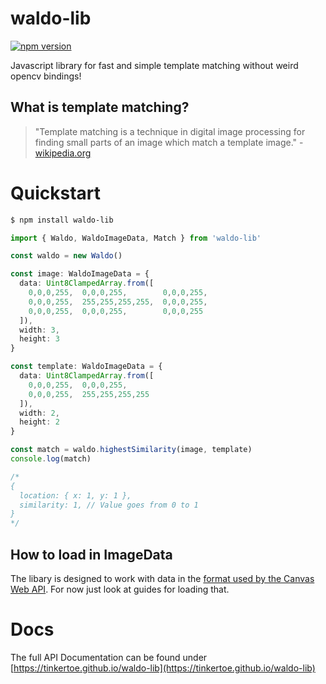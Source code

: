 # waldo-lib

[![npm version](https://badge.fury.io/js/waldo-lib.svg)](https://badge.fury.io/js/waldo-lib)

Javascript library for fast and simple template matching without weird opencv bindings!

## What is template matching?

> "Template matching is a technique in digital image processing for finding small parts of an image which match a template image." - [wikipedia.org](https://en.wikipedia.org/w/index.php?title=Template_matching&oldid=1073414135)

# Quickstart

```bash
$ npm install waldo-lib
```

```typescript
import { Waldo, WaldoImageData, Match } from 'waldo-lib'

const waldo = new Waldo()

const image: WaldoImageData = {
  data: Uint8ClampedArray.from([
    0,0,0,255,  0,0,0,255,        0,0,0,255,
    0,0,0,255,  255,255,255,255,  0,0,0,255, 
    0,0,0,255,  0,0,0,255,        0,0,0,255
  ]),
  width: 3,
  height: 3
}

const template: WaldoImageData = {
  data: Uint8ClampedArray.from([
    0,0,0,255,  0,0,0,255,
    0,0,0,255,  255,255,255,255
  ]),
  width: 2,
  height: 2
}

const match = waldo.highestSimilarity(image, template)
console.log(match)

/*
{
  location: { x: 1, y: 1 },
  similarity: 1, // Value goes from 0 to 1
}
*/
```

## How to load in ImageData

The libary is designed to work with data in the [format used by the Canvas Web API](https://developer.mozilla.org/en-US/docs/Web/API/ImageData). For now just look at guides for loading that.

# Docs
The full API Documentation can be found under [https://tinkertoe.github.io/waldo-lib](https://tinkertoe.github.io/waldo-lib)
